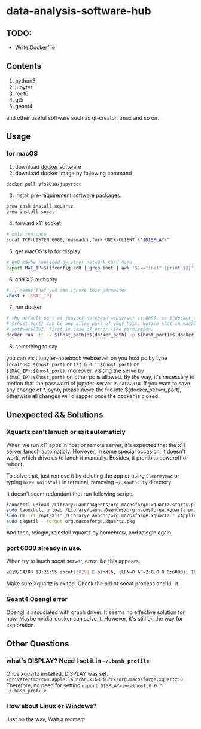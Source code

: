 # data-analysis-software-hub

## TODO:
- Write Dockerfile

## Contents

1. python3
2. jupyter
3. root6
4. qt5
5. geant4

and other useful software such as qt-creator, tmux and so on.

## Usage

### for macOS
1. download [docker](https://www.docker.com/get-started) software
2. download docker image by following command 
```bash
docker pull yfs2018/jupyroot
```
3. install pre-requirement software packages.
```bash
brew cask install xquartz
brew install socat
```
4. forward x11 socket
```bash
# only run once
socat TCP-LISTEN:6000,reuseaddr,fork UNIX-CLIENT:\"$DISPLAY\"
```
5. get macOS's ip for display
```bash
# en0 maybe replaced by other network card name 
export MAC_IP=$(ifconfig en0 | grep inet | awk '$1=="inet" {print $2}')
```
6. add X11 authority
```bash
# [] means that you can ignore this parameter
xhost + [$MAC_IP]
```
7. run docker
```bash
# the default port of jupyter-notebook webserver is 8888, so $(docker_server_port) can be replaced by 8888, 
# $(host_port) can be any allow port of your host. Notice that in macOS, $(host_path) should be set in docker
# software(GUI) first in case of error like permission.
docker run -it -v $(host_path):$(docker_path) -p $(host_port):$(docker_server_port)  -e DISPLAY=$MAC_IP:0 yfs2018/jupyroot
```
8. something to say

you can visit jupyter-notebook webserver on you host pc by type `localhost:$(host_port)` or `127.0.0.1:$(host_port)` or `$(MAC_IP):$(host_port)`, moreover, visiting the serve by `$(MAC_IP):$(host_port)` on other pc is allowed. By the way, it's necessary to metion that the password of jupyter-server is `data2018`. If you want to save any change of \*.ipynb, please move the file into $(docker_server_port), otherwise all changes will disapper once the docker is closed.

## Unexpected && Solutions
### Xquartz can't lanuch or exit automaticly
When we run x11 apps in host or remote server, it's expected that the x11 server lanuch automaticly. However, in some special occasion, it doesn't work, which drive us to lanch it manually. Besides, it prohibits poweroff or reboot. 

To solve that, just remove it by deleting the app or using `CleanmyMac` or typing `brew uninstall` in terminal, removing  `~/.Xauthrity` directory.

It doesn't seem redundant that run following scripts
```bash
launchctl unload /Library/LaunchAgents/org.macosforge.xquartz.startx.plist
sudo launchctl unload /Library/LaunchDaemons/org.macosforge.xquartz.privileged_startx.plist
sudo rm -rf /opt/X11* /Library/Launch*/org.macosforge.xquartz.* /Applications/Utilities/XQuartz.app /etc/*paths.d/*XQuartz
sudo pkgutil --forget org.macosforge.xquartz.pkg
```
And then, relogin, reinstall xquartz by homebrew, and relogin again.

### port 6000 already in use.
When try to lauch socat server, error like this appears.
```bash
2019/04/03 18:25:55 socat[3029] E bind(5, {LEN=0 AF=2 0.0.0.0:6000}, 16): Address already in use
```
Make sure Xquartz is exited. Check the pid of socat process and kill it.

### Geant4 Opengl error
Opengl is associated with graph driver. It seems no effective solution for now. Maybe nvidia-docker can solve it. However, it's still on the way for exploration.

## Other Questions
### what's DISPLAY? Need I set it in `~/.bash_profile`
Once xquartz installed, DISPLAY was set.
`/private/tmp/com.apple.launchd.xIbRPiCrcx/org.macosforge.xquartz:0`
Therefore, no need for setting `export DISPLAY=localhost:0.0` in `~/.bash_profile`

### How about Linux or Windows?
Just on the way, Wait a moment.
